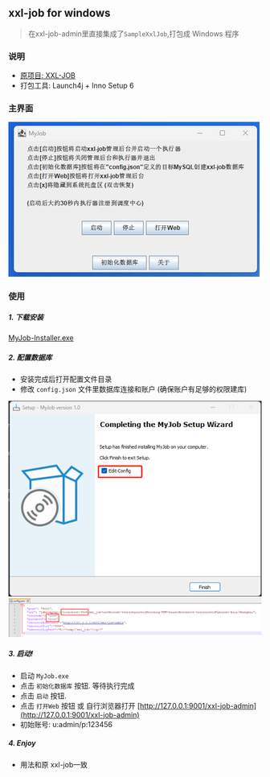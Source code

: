 ## xxl-job for windows
> 在xxl-job-admin里直接集成了`SampleXxlJob`,打包成 Windows 程序


### 说明
- [原项目: XXL-JOB](https://github.com/xuxueli/xxl-job)
- 打包工具: Launch4j + Inno Setup 6

### 主界面
![](docs/ug.png)


### 使用
##### 1. 下载安装 
[MyJob-Installer.exe](https://github.com/ts7ming/xxl-job-win/releases)

##### 2. 配置数据库
- 安装完成后打开配置文件目录
- 修改 `config.json` 文件里数据库连接和账户 (确保账户有足够的权限建库)

![](docs/ug01.png)
![](docs/ug02.png)

##### 3. 启动!
- 启动 `MyJob.exe`
- 点击 `初始化数据库` 按钮. 等待执行完成
- 点击 `启动` 按钮.
- 点击 `打开Web` 按钮 或 自行浏览器打开 [http://127.0.0.1:9001/xxl-job-admin](http://127.0.0.1:9001/xxl-job-admin)
- 初始账号: u:admin/p:123456

##### 4. Enjoy
- 用法和原 xxl-job一致